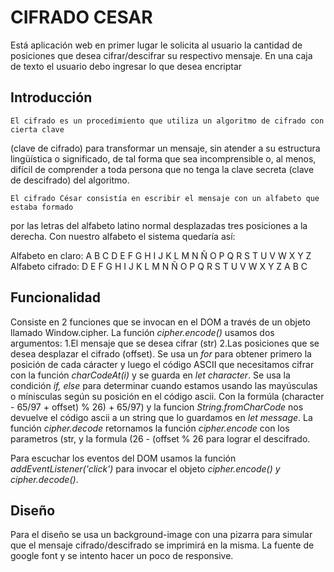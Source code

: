 # CIFRADO CESAR

Está aplicación web en primer lugar le solicita al usuario la cantidad de posiciones que desea cifrar/descifrar su respectivo mensaje. En una caja de texto el usuario debo ingresar lo que desea encriptar  

## Introducción

    El cifrado es un procedimiento que utiliza un algoritmo de cifrado con cierta clave 
(clave de cifrado) para transformar un mensaje, sin atender a su estructura lingüística 
o significado, de tal forma que sea incomprensible o, al menos, difícil de comprender 
a toda persona que no tenga la clave secreta (clave de descifrado) del algoritmo.

    El cifrado César consistía en escribir el mensaje con un alfabeto que estaba formado 
por las letras del alfabeto latino normal desplazadas tres posiciones a la derecha. 
Con nuestro alfabeto el sistema quedaría así:

Alfabeto en claro:	A B C D E F G H I J K L M N Ñ O P Q R S T U V W X Y Z
Alfabeto cifrado:	D E F G H I J K L M N Ñ O P Q R S T U V W X Y Z A B C

## Funcionalidad 

Consiste en 2 funciones que se invocan en el DOM a través de un objeto llamado Window.cipher. 
La función _cipher.encode()_ usamos dos argumentos: 1.El mensaje que se desea cifrar (str) 2.Las posiciones que se 
desea desplazar el cifrado (offset). Se usa un _for_ para obtener primero la posición de cada cáracter y luego el código
ASCII que necesitamos cifrar con la función _charCodeAt(i)_ y se guarda en _let character_.
Se usa la condición _if, else_ para determinar cuando estamos usando las mayúsculas o mínisculas según su posición en el
código ascii. Con la formúla (character - 65/97 + offset) % 26) + 65/97) y la funcion _String.fromCharCode_ nos devuelve 
el código ascii a un string que lo guardamos en _let message_. 
La función _cipher.decode_ retornamos la función _cipher.encode_ con los parametros (str, y la formula (26 - (offset % 26
para lograr el descifrado. 

Para escuchar los eventos del DOM usamos la función _addEventListener('click')_ para invocar el objeto _cipher.encode() y cipher.decode()_. 

## Diseño

Para el diseño se usa un background-image con una pizarra para simular que el mensaje cifrado/descifrado se imprimirá en la misma. La fuente de google font y se intento hacer un poco de responsive. 



